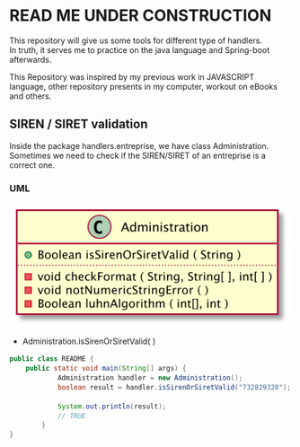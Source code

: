 # READ ME UNDER CONSTRUCTION

This repository will give us some tools for different type of handlers.  
In truth, it serves me to practice on the java language and Spring-boot 
afterwards.

This Repository was inspired by my previous work in JAVASCRIPT language, 
other repository presents in my computer, workout on eBooks and others.

## SIREN / SIRET validation

Inside the package handlers.entreprise, we have class Administration. 
Sometimes we need to check if the SIREN/SIRET of an entreprise is a correct 
one. 

### UML 

![Class Administration](docs/images/administration.png)

- Administration.isSirenOrSiretValid( )

```java
public class README {
    public static void main(String[] args) {
            Administration handler = new Administration();
            boolean result = handler.isSirenOrSiretValid("732829320");
            
            System.out.println(result);
            // TRUE
        }
}
```